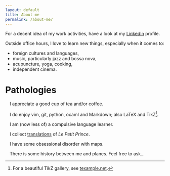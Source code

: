 ```yaml
---
layout: default
title: About me
permalink: /about-me/
---
```


For a decent idea of my work activities, have a look at my [LinkedIn](https://linkedin.com/in/xoolive) profile.

Outside office hours, I love to learn new things, especially when it comes to:

  - foreign cultures and languages,
  - music, particularly jazz and bossa nova,
  - acupuncture, yoga, cooking,
  - independent cinema.


# Pathologies


<i class="fa fa-coffee fa-lg" style="margin-right: 1em; width: 15pt"></i>
I appreciate a good cup of tea and/or coffee.

<i class="fa fa-code fa-lg" style="margin-right: 1em; width: 15pt"></i>
I do enjoy vim, git, python, ocaml and Markdown; also LaTeX and TikZ[^1].

[^1]: For a beautiful TikZ gallery, see [texample.net](http://texample.net).

<i class="fa fa-language fa-lg" style="margin-right: 1em; width: 15pt"></i>
I am (now less of) a compulsive language learner.

<i class="fa fa-book fa-lg" style="margin-right: 1em; width: 15pt"></i>
I collect [translations](/le-petit-prince) of *Le Petit Prince*.

<i class="fa fa-map-o fa-lg" style="margin-right: 1em; width: 15pt"></i>
I have some obsessional disorder with maps.

<i class="fa fa-paper-plane-o fa-lg" style="margin-right: 1em; width: 15pt"></i>
There is some history between me and planes. Feel free to ask...
